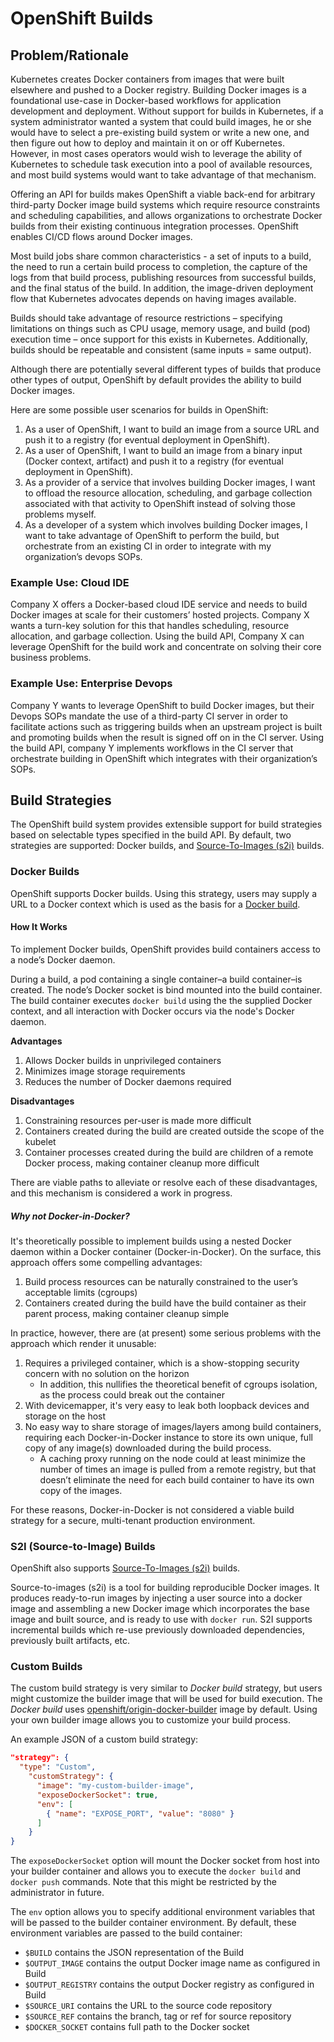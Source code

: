 # OpenShift Builds

## Problem/Rationale

Kubernetes creates Docker containers from images that were built elsewhere and pushed to a Docker registry. Building Docker images is a foundational use-case in Docker-based workflows for application development and deployment. Without support for builds in Kubernetes, if a system administrator wanted a system that could build images, he or she would have to select a pre-existing build system or write a new one, and then figure out how to deploy and maintain it on or off Kubernetes. However, in most cases operators would wish to leverage the ability of Kubernetes to schedule task execution into a pool of available resources, and most build systems would want to take advantage of that mechanism.

Offering an API for builds makes OpenShift a viable back-end for arbitrary third-party Docker image build systems which require resource constraints and scheduling capabilities, and allows organizations to orchestrate Docker builds from their existing continuous integration processes. OpenShift enables CI/CD flows around Docker images.

Most build jobs share common characteristics - a set of inputs to a build, the need to run a certain build process to completion, the capture of the logs from that build process, publishing resources from successful builds, and the final status of the build. In addition, the image-driven deployment flow that Kubernetes advocates depends on having images available.

Builds should take advantage of resource restrictions – specifying limitations on things such as CPU usage, memory usage, and build (pod) execution time – once support for this exists in Kubernetes. Additionally, builds should be repeatable and consistent (same inputs = same output).

Although there are potentially several different types of builds that produce other types of output, OpenShift by default provides the ability to build Docker images.

Here are some possible user scenarios for builds in OpenShift:

1.   As a user of OpenShift, I want to build an image from a source URL and push it to a registry (for eventual deployment in OpenShift).
2.   As a user of OpenShift, I want to build an image from a binary input (Docker context, artifact) and push it to a registry (for eventual deployment in OpenShift).
3.   As a provider of a service that involves building Docker images, I want to offload the resource allocation, scheduling, and garbage collection associated with that activity to OpenShift instead of solving those problems myself.
4.   As a developer of a system which involves building Docker images, I want to take advantage of OpenShift to perform the build, but orchestrate from an existing CI in order to integrate with my organization’s devops SOPs.

### Example Use: Cloud IDE

Company X offers a Docker-based cloud IDE service and needs to build Docker images at scale for their customers’ hosted projects. Company X wants a turn-key solution for this that handles scheduling, resource allocation, and garbage collection. Using the build API, Company X can leverage OpenShift for the build work and concentrate on solving their core business problems.

### Example Use: Enterprise Devops

Company Y wants to leverage OpenShift to build Docker images, but their Devops SOPs mandate the use of a third-party CI server in order to facilitate actions such as triggering builds when an upstream project is built and promoting builds when the result is signed off on in the CI server. Using the build API, company Y implements workflows in the CI server that orchestrate building in OpenShift which integrates with their organization’s SOPs.

## Build Strategies

The OpenShift build system provides extensible support for build strategies based on selectable types specified in the build API. By default, two strategies are supported: Docker builds, and [Source-To-Images (s2i)](https://github.com/openshift/source-to-image#source-to-image-sti) builds.

### Docker Builds

OpenShift supports Docker builds. Using this strategy, users may supply a URL to a Docker context which is used as the basis for a [Docker build](https://docs.docker.com/reference/commandline/cli/#build).

#### How It Works

To implement Docker builds, OpenShift provides build containers access to a node’s Docker daemon.

During a build, a pod containing a single container–a build container–is created. The node’s Docker socket is bind mounted into the build container. The build container executes `docker build` using the the supplied Docker context, and all interaction with Docker occurs via the node's Docker daemon.

**Advantages**

1.  Allows Docker builds in unprivileged containers
2.  Minimizes image storage requirements
3.  Reduces the number of Docker daemons required

**Disadvantages**

1.  Constraining resources per-user is made more difficult
2.  Containers created during the build are created outside the scope of the kubelet
3.  Container processes created during the build are children of a remote Docker process, making container cleanup more difficult

There are viable paths to alleviate or resolve each of these disadvantages, and this mechanism is considered a work in progress.

##### Why not Docker-in-Docker?

It's theoretically possible to implement builds using a nested Docker daemon within a Docker container (Docker-in-Docker). On the surface, this approach offers some compelling advantages:

1.  Build process resources can be naturally constrained to the user’s acceptable limits (cgroups)
2.  Containers created during the build have the build container as their parent process, making container cleanup simple

In practice, however, there are (at present) some serious problems with the approach which render it unusable:

1.  Requires a privileged container, which is a show-stopping security concern with no solution on the horizon
    * In addition, this nullifies the theoretical benefit of cgroups isolation, as the process could break out the container
2.  With devicemapper, it's very easy to leak both loopback devices and storage on the host
3.  No easy way to share storage of images/layers among build containers, requiring each Docker-in-Docker instance to store its own unique, full copy of any image(s) downloaded during the build process.
    * A caching proxy running on the node could at least minimize the number of times an image is pulled from a remote registry, but that doesn’t eliminate the need for each build container to have its own copy of the images.

For these reasons, Docker-in-Docker is not considered a viable build strategy for a secure, multi-tenant production environment.

### S2I (Source-to-Image) Builds

OpenShift also supports [Source-To-Images (s2i)](https://github.com/openshift/source-to-image#source-to-image-sti) builds.

Source-to-images (s2i) is a tool for building reproducible Docker images. It produces ready-to-run images by injecting a user source into a docker image and assembling a new Docker image which incorporates the base image and built source, and is ready to use with `docker run`. S2I supports incremental builds which re-use previously downloaded dependencies, previously built artifacts, etc.

### Custom Builds

The custom build strategy is very similar to *Docker build* strategy, but users might
customize the builder image that will be used for build execution. The *Docker build* uses [ openshift/origin-docker-builder](https://hub.docker.com/r/openshift/origin-docker-builder/) image by default. Using your own builder image allows you to customize your build process.

An example JSON of a custom build strategy:

```json
"strategy": {
  "type": "Custom",
    "customStrategy": {
      "image": "my-custom-builder-image",
      "exposeDockerSocket": true,
      "env": [
        { "name": "EXPOSE_PORT", "value": "8080" }
      ]
    }
}
```

The `exposeDockerSocket` option will mount the Docker socket from host into your
builder container and allows you to execute the `docker build` and `docker push` commands.
Note that this might be restricted by the administrator in future.

The `env` option allows you to specify additional environment variables that will
be passed to the builder container environment. By default, these environment
variables are passed to the build container:

* `$BUILD` contains the JSON representation of the Build
* `$OUTPUT_IMAGE` contains the output Docker image name as configured in Build
* `$OUTPUT_REGISTRY` contains the output Docker registry as configured in Build
* `$SOURCE_URI` contains the URL to the source code repository
* `$SOURCE_REF` contains the branch, tag or ref for source repository
* `$DOCKER_SOCKET` contains full path to the Docker socket

